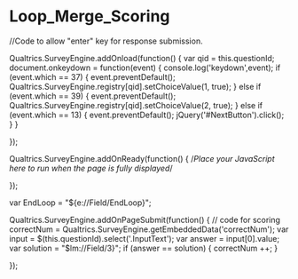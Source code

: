 # Loop_Merge_Scoring
//Code to allow "enter" key for response submission.

Qualtrics.SurveyEngine.addOnload(function()
{
	var qid = this.questionId;
	document.onkeydown = function(event) {
		console.log('keydown',event);
		if (event.which == 37) {
			event.preventDefault();
			Qualtrics.SurveyEngine.registry[qid].setChoiceValue(1, true);
		} else if (event.which == 39) {
			event.preventDefault();
			Qualtrics.SurveyEngine.registry[qid].setChoiceValue(2, true);
		} else if (event.which == 13) {
			event.preventDefault();
			jQuery('#NextButton').click();
		}
	}

});

Qualtrics.SurveyEngine.addOnReady(function()
{
	/*Place your JavaScript here to run when the page is fully displayed*/

});

var EndLoop = "${e://Field/EndLoop}";

Qualtrics.SurveyEngine.addOnPageSubmit(function()
{
	// code for scoring
	correctNum = Qualtrics.SurveyEngine.getEmbeddedData('correctNum');
	var input = $(this.questionId).select('.InputText');
	var answer = input[0].value;
	var solution = "$lm://Field/3}";
	if (answer == solution) {
		correctNum ++;
	}

});
